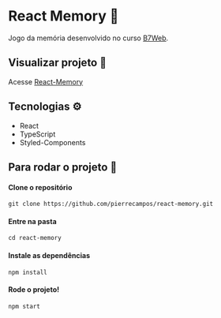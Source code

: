 # React Memory :jigsaw:
Jogo da memória desenvolvido no curso [B7Web](https://b7web.com.br/).

## Visualizar projeto :dart:
Acesse [React-Memory](https://pierrecampos.github.io/react-memory/)

## Tecnologias :gear:
* React
* TypeScript
* Styled-Components

## Para rodar o projeto :rocket:

#### Clone o repositório
```
git clone https://github.com/pierrecampos/react-memory.git
```

#### Entre na pasta
```
cd react-memory 
```

#### Instale as dependências
```
npm install
```
#### Rode o projeto!
```
npm start
```
